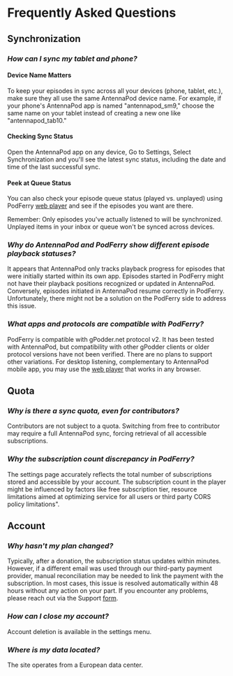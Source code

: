 # Frequently Asked Questions

## Synchronization

### ***How can I sync my tablet and phone?***
#### Device Name Matters
To keep your episodes in sync across all your devices (phone, tablet, etc.), make sure they all use the same AntennaPod device name. For example, if your phone's AntennaPod app is named "antennapod_sm9," choose the same name on your tablet instead of creating a new one like "antennapod_tab10."        
#### Checking Sync Status
Open the AntennaPod app on any device, Go to Settings, Select Synchronization and you'll see the latest sync status, including the date and time of the last successful sync.
#### Peek at Queue Status
You can also check your episode queue status (played vs. unplayed) using PodFerry [web player](https://www.podferry.com/dashboard/player) and see if the episodes you want are there.

Remember: Only episodes you've actually listened to will be synchronized. Unplayed items in your inbox or queue won't be synced across devices.

### ***Why do AntennaPod and PodFerry show different episode playback statuses?***
It appears that AntennaPod only tracks playback progress for episodes that were initially started within its own app. Episodes started in PodFerry might not have their playback positions recognized or updated in AntennaPod. Conversely, episodes initiated in AntennaPod resume correctly in PodFerry. Unfortunately, there might not be a solution on the PodFerry side to address this issue.

### ***What apps and protocols are compatible with PodFerry?***
PodFerry is compatible with gPodder.net protocol v2. It has been tested with AntennaPod, but compatibility with other gPodder clients or older protocol versions have not been verified. There are no plans to support other variations.
For desktop listening, complementary to AntennaPod mobile app, you may use the [web player](https://www.podferry.com/dashboard/player) that works in any browser.

## Quota
### ***Why is there a sync quota, even for contributors?***
Contributors are not subject to a quota. Switching from free to contributor may require a full AntennaPod sync, forcing retrieval of all accessible subscriptions.

### ***Why the subscription count discrepancy in PodFerry?***
The settings page accurately reflects the total number of subscriptions stored and accessible by your account. The subscription count in the player might be influenced by factors like free subscription tier, resource limitations aimed at optimizing service for all users or third party CORS policy limitations".

## Account
### ***Why hasn't my plan changed?***
Typically, after a donation, the subscription status updates within minutes.
However, if a different email was used through our third-party payment provider, manual reconciliation may be needed to link the payment with the subscription.
In most cases, this issue is resolved automatically within 48 hours without any action on your part.
If you encounter any problems, please reach out via the Support [form](https://www.podferry.com/help/requestform).

### ***How can I close my account?***
Account deletion is available in the settings menu.

### ***Where is my data located?***
The site operates from a European data center. 
